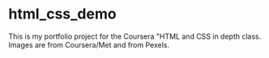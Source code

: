 # html_css_demo
This is my portfolio project for the Coursera "HTML and CSS in depth class.
Images are from Coursera/Met and from Pexels.
